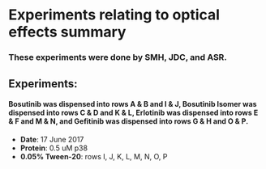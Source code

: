 # Experiments relating to optical effects summary


### These experiments were done by SMH, JDC, and ASR.

## Experiments:

#### Bosutinib was dispensed into rows A & B and I & J, Bosutinib Isomer was dispensed into rows C & D and K & L, Erlotinib was dispensed into rows E & F and M & N, and Gefitinib was dispensed into rows G & H and O & P. 

* **Date**: 17 June 2017
* **Protein**: 0.5 uM p38
* **0.05% Tween-20**: rows I, J, K, L, M, N, O, P
